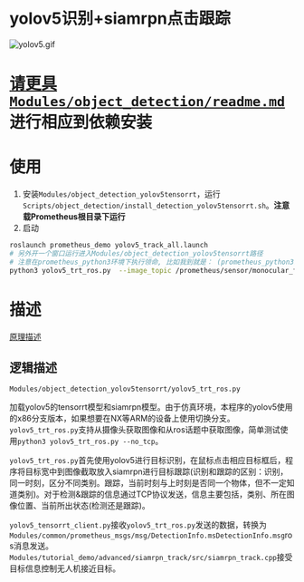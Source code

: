 # yolov5识别+siamrpn点击跟踪
![yolov5.gif](https://qiniu.md.amovlab.com/img/m/202206/20220606/1132215673307727086911488.gif)

# [请更具`Modules/object_detection/readme.md`](../../../object_detection/readme.md)进行相应到依赖安装
# 使用

1. 安装`Modules/object_detection_yolov5tensorrt`，运行`Scripts/object_detection/install_detection_yolov5tensorrt.sh`。__注意载Prometheus根目录下运行__
2. 启动
```bash
roslaunch prometheus_demo yolov5_track_all.launch
# 另外开一个窗口运行进入Modules/object_detection_yolov5tensorrt路径
# 注意在prometheus_python3环境下执行领命, 比如我到就是： (prometheus_python3) onx@onx:~$ python3 yolov5_tensorrt_client.py
python3 yolov5_trt_ros.py  --image_topic /prometheus/sensor/monocular_front/image_raw
```

# 描述
[原理描述](https://github.com/amov-lab/Prometheus/wiki/Prometheus%E7%9B%AE%E6%A0%87%E6%A3%80%E6%B5%8B%E7%AE%97%E6%B3%95-%E9%80%9A%E7%94%A8%E7%9B%AE%E6%A0%87%E6%A3%80%E6%B5%8B)

## 逻辑描述
`Modules/object_detection_yolov5tensorrt/yolov5_trt_ros.py`

加载yolov5的tensorrt模型和siamrpn模型。由于仿真环境，本程序的yolov5使用的x86分支版本，如果想要在NX等ARM的设备上使用切换分支。`yolov5_trt_ros.py`支持从摄像头获取图像和从ros话题中获取图像，简单测试使用`python3 yolov5_trt_ros.py --no_tcp`。

`yolov5_trt_ros.py`首先使用yolov5进行目标识别，在鼠标点击相应目标框后，程序将目标宽中到图像截取放入siamrpn进行目标跟踪(识别和跟踪的区别：识别，同一时刻，区分不同类别。跟踪，当前时刻与上时刻是否同一个物体，但不一定知道类别)。对于检测&跟踪的信息通过TCP协议发送，信息主要包括，类别、所在图像位置、当前所出状态(检测还是跟踪)。

`yolov5_tensorrt_client.py`接收`yolov5_trt_ros.py`发送的数据，转换为`Modules/common/prometheus_msgs/msg/DetectionInfo.msDetectionInfo.msg`ros消息发送。`Modules/tutorial_demo/advanced/siamrpn_track/src/siamrpn_track.cpp`接受目标信息控制无人机接近目标。

